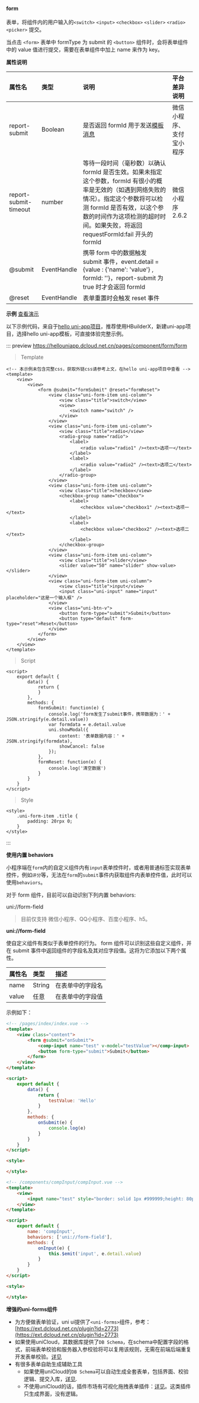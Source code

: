 #### form
表单，将组件内的用户输入的``<switch>`` ``<input>`` ``<checkbox>`` ``<slider>`` ``<radio>`` ``<picker>`` 提交。

当点击 ``<form>`` 表单中 formType 为 submit 的 ``<button>`` 组件时，会将表单组件中的 value 值进行提交，需要在表单组件中加上 name 来作为 key。

**属性说明**

|属性名|类型|说明|平台差异说明|
|:-|:-|:-|:-|
|report-submit|Boolean|是否返回 formId 用于发送[模板消息](https://developers.weixin.qq.com/miniprogram/dev/framework/open-ability/template-message.html)|微信小程序、支付宝小程序|
|report-submit-timeout|number|等待一段时间（毫秒数）以确认 formId 是否生效。如果未指定这个参数，formId 有很小的概率是无效的（如遇到网络失败的情况）。指定这个参数将可以检测 formId 是否有效，以这个参数的时间作为这项检测的超时时间。如果失败，将返回 requestFormId:fail 开头的 formId|微信小程序2.6.2|
|@submit|EventHandle|携带 form 中的数据触发 submit 事件，event.detail = {value : {'name': 'value'} , formId: ''}，report-submit 为 true 时才会返回 formId||
|@reset|EventHandle|表单重置时会触发 reset 事件|&nbsp;|

**示例** [查看演示](https://hellouniapp.dcloud.net.cn/pages/component/form/form)
 
以下示例代码，来自于[hello uni-app项目](https://github.com/dcloudio/hello-uniapp)，推荐使用HBuilderX，新建uni-app项目，选择hello uni-app模板，可直接体验完整示例。

::: preview https://hellouniapp.dcloud.net.cn/pages/component/form/form
> Template
``` vue
<!-- 本示例未包含完整css，获取外链css请参考上文，在hello uni-app项目中查看 -->
<template>
	<view>
		<view>
			<form @submit="formSubmit" @reset="formReset">
				<view class="uni-form-item uni-column">
					<view class="title">switch</view>
					<view>
						<switch name="switch" />
					</view>
				</view>
				<view class="uni-form-item uni-column">
					<view class="title">radio</view>
					<radio-group name="radio">
						<label>
							<radio value="radio1" /><text>选项一</text>
						</label>
						<label>
							<radio value="radio2" /><text>选项二</text>
						</label>
					</radio-group>
				</view>
				<view class="uni-form-item uni-column">
					<view class="title">checkbox</view>
					<checkbox-group name="checkbox">
						<label>
							<checkbox value="checkbox1" /><text>选项一</text>
						</label>
						<label>
							<checkbox value="checkbox2" /><text>选项二</text>
						</label>
					</checkbox-group>
				</view>
				<view class="uni-form-item uni-column">
					<view class="title">slider</view>
					<slider value="50" name="slider" show-value></slider>
				</view>
				<view class="uni-form-item uni-column">
					<view class="title">input</view>
					<input class="uni-input" name="input" placeholder="这是一个输入框" />
				</view>
				<view class="uni-btn-v">
					<button form-type="submit">Submit</button>
					<button type="default" form-type="reset">Reset</button>
				</view>
			</form>
		</view>
	</view>
</template>
``` 
> Script
``` vue
<script>
	export default {
		data() {
			return {
			}
		},
		methods: {
			formSubmit: function(e) {
				console.log('form发生了submit事件，携带数据为：' + JSON.stringify(e.detail.value))
				var formdata = e.detail.value
				uni.showModal({
					content: '表单数据内容：' + JSON.stringify(formdata),
					showCancel: false
				});
			},
			formReset: function(e) {
				console.log('清空数据')
			}
		}
	}
</script>
``` 
> Style
``` vue
<style>
	.uni-form-item .title {
		padding: 20rpx 0;
	}
</style>
```
:::


**使用内置 behaviors**

小程序端在`form`内的自定义组件内有`input`表单控件时，或者用普通标签实现表单控件，例如``评分``等，无法在`form`的`submit`事件内获取组件内表单控件值，此时可以使用`behaviors`。

对于 form 组件，目前可以自动识别下列内置 behaviors:

uni://form-field

> 目前仅支持 微信小程序、QQ小程序、百度小程序、h5。

**uni://form-field**

使自定义组件有类似于表单控件的行为。 form 组件可以识别这些自定义组件，并在 submit 事件中返回组件的字段名及其对应字段值。这将为它添加以下两个属性。

|属性名|类型|描述|
|:-|:-|:-|
|name|String|在表单中的字段名|
|value|任意|在表单中的字段值|

示例如下：

```html
<!-- /pages/index/index.vue -->
<template>  
    <view class="content">  
        <form @submit="onSubmit">  
            <comp-input name="test" v-model="testValue"></comp-input>  
            <button form-type="submit">Submit</button>  
        </form>  
    </view>  
</template>  

<script>  
    export default {  
        data() {  
            return {  
                testValue: 'Hello'  
            }  
        },  
        methods: {  
            onSubmit(e) {  
                console.log(e)  
            }  
        }  
    }  
</script>  

<style>  

</style>
```

```html
<!-- /components/compInput/compInput.vue -->
<template>  
    <view>  
        <input name="test" style="border: solid 1px #999999;height: 80px;" type="text" @input="onInput" :value="value" />  
    </view>  
</template>  

<script>  
    export default {  
        name: 'compInput',  
        behaviors: ['uni://form-field'],
        methods: {  
            onInput(e) {  
                this.$emit('input', e.detail.value)  
            }  
        }  
    }  
</script>  

<style>  

</style>  
```


**增强的uni-forms组件**
- 为方便做表单验证，uni ui提供了`<uni-forms>`组件，参考：[https://ext.dcloud.net.cn/plugin?id=2773](https://ext.dcloud.net.cn/plugin?id=2773)
- 如果使用uniCloud，其数据库提供了`DB Schema`，在schema中配置字段的格式，前端表单校验和服务器入参校验将可以复用该规则，无需在前端后端重复开发表单校验。[详见](https://uniapp.dcloud.io/uniCloud/schema)
- 有很多表单自助生成辅助工具
  * 如果使用uniCloud的`DB Schema`可以自动生成全套表单，包括界面、校验逻辑、提交入库，[详见](https://uniapp.dcloud.io/uniCloud/schema?id=autocode).
  * 不使用uniCloud的话，插件市场有可视化拖拽表单插件：[详见](https://ext.dcloud.net.cn/search?q=%E5%8F%AF%E8%A7%86%E5%8C%96)。这类插件只生成界面，没有逻辑。
